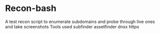 # Recon-bash
A test recon script to enumerate subdomains and probe through live ones and take screenshots
Tools used
subfinder
assetfinder
dnsx
httpx


